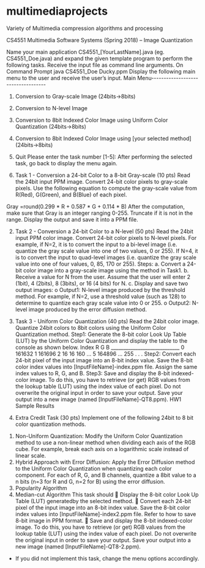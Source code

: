 
# multimediaprojects
Variety of Multimedia compression algorithms and processing

CS4551 Multimedia Software Systems (Spring 2018) – Image Quantization

Name your main application CS4551_[YourLastName].java (eg. CS4551_Doe.java) and expand the given template program to perform the following tasks.
Receive the input file as command line arguments.
<eg> On Command Prompt
           java CS4551_Doe Ducky.ppm
Display the following main menu to the user and receive the user’s input.
Main Menu-----------------------------------
1. Conversion to Gray-scale Image (24bits->8bits)
2. Conversion to N-level Image
3. Conversion to 8bit Indexed Color Image using Uniform Color
              Quantization (24bits->8bits)
4. Conversion to 8bit Indexed Color Image using [your selected method]
              (24bits->8bits)
5. Quit
           Please enter the task number [1-5]:
After performing the selected task, go back to display the menu again.

1. Task 1 - Conversion a 24-bit Color to a 8-bit Gray-scale (10 pts)
Read the 24bit input PPM image. Convert 24-bit color pixels to gray-scale pixels. Use the following equation to compute the gray-scale value from R(Red), G(Green), and B(Blue) of each pixel.
  
Gray =round(0.299 * R + 0.587 * G + 0.114 * B)
After the computation, make sure that Gray is an integer ranging 0-255. Truncate if it is not in the range.
Display the output and save it into a PPM file.

2. Task 2 - Conversion a 24-bit Color to a N-level (50 pts)
Read the 24bit input PPM color image. Convert 24-bit color pixels to N-level pixels. For example, if N=2, it is to convert the input to a bi-level image (i.e. quantize the gray scale value into one of two values, 0 or 255). If N=4, it is to convert the input to quad-level images (i.e. quantize the gray scale value into one of four values, 0, 85, 170 or 255).
Steps:
a. Convert a 24-bit color image into a gray-scale image using the method in Task1.
b. Receive a value for N from the user. Assume that the user will enter 2 (1bit), 4 (2bits), 8 (3bits), or 16 (4 bits)
for N.
c. Display and save two output images:
o Output1: N-level image produced by the threshold method. For example, if N=2, use a threshold value (such as 128) to determine to quantize each gray scale value into 0 or 255.
o Output2: N-level image produced by the error diffusion method. 


3. Task 3 - Uniform Color Quantization (40 pts)
Read the 24bit color image. Quantize 24bit colors to 8bit colors using the Uniform Color Quantization method.
Step1: Generate the 8-bit color Look Up Table (LUT) by the Uniform Color Quantization and display the table to the console as shown below.
Index R G B ____________________________
0 161632
1 161696
2 16 16 160
...
5 164896 ...
255 . . .
Step2: Convert each 24-bit pixel of the input image into an 8-bit index value. Save the 8-bit color index values into [InputFileName]-index.ppm file. Assign the same index values to R, G, and B.
Step3: Save and display the 8-bit indexed-color image. To do this, you have to retrieve (or get) RGB values from the lookup table (LUT) using the index value of each pixel. Do not overwrite the original input in order to save your output. Save your output into a new image (named [InputFileName]-QT8.ppm).
HW1 Sample Results
 
4. Extra Credit Task (30 pts)
Implement one of the following 24bit to 8 bit color quantization methods.
1) Non-Uniform Quantization: Modify the Uniform Color Quantization method to use a non-linear method when dividing each axis of the RGB cube. For example, break each axis on a logarithmic scale instead of linear scale.
2) Hybrid Approach with Error Diffusion: Apply the Error Diffusion method to the Uniform Color Quantization when quantizing each color component. For each of R, G, and B channels, quantize a 8bit value to a n bits (n=3 for R and G, n=2 for B) using the error diffusion.
3) Popularity Algorithm
4) Median-cut Algorithm
This task should
 Display the 8-bit color Look Up Table (LUT) generatedby the selected method.
 Convert each 24-bit pixel of the input image into an 8-bit index value. Save the 8-bit color index values into
[InputFileName]-index2.ppm file. Refer to how to save 8-bit image in PPM format.
 Save and display the 8-bit indexed-color image. To do this, you have to retrieve (or get) RGB values from the
lookup table (LUT) using the index value of each pixel. Do not overwrite the original input in order to save your output. Save your output into a new image (named [InputFileName]-QT8-2.ppm).
* If you did not implement this task, change the menu options accordingly.
